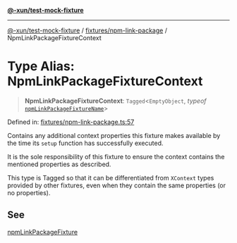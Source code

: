 [**@-xun/test-mock-fixture**](../../../README.md)

***

[@-xun/test-mock-fixture](../../../README.md) / [fixtures/npm-link-package](../README.md) / NpmLinkPackageFixtureContext

# Type Alias: NpmLinkPackageFixtureContext

> **NpmLinkPackageFixtureContext**: `Tagged`\<`EmptyObject`, *typeof* [`npmLinkPackageFixtureName`](../variables/npmLinkPackageFixtureName.md)\>

Defined in: [fixtures/npm-link-package.ts:57](https://github.com/Xunnamius/test-utils/blob/8adc4cb1f8839cdbfc73127a9281eecce47527fb/packages/test-mock-fixture/src/fixtures/npm-link-package.ts#L57)

Contains any additional context properties this fixture makes available by
the time its `setup` function has successfully executed.

It is the sole responsibility of this fixture to ensure the context contains
the mentioned properties as described.

This type is Tagged so that it can be differentiated from `XContext`
types provided by other fixtures, even when they contain the same properties
(or no properties).

## See

[npmLinkPackageFixture](../functions/npmLinkPackageFixture.md)

